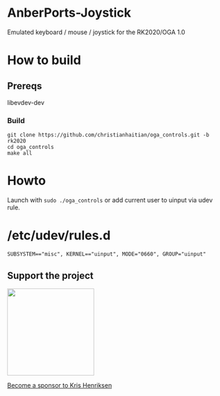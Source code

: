 # AnberPorts-Joystick
Emulated keyboard / mouse / joystick for the RK2020/OGA 1.0

# How to build
## Prereqs
libevdev-dev

### Build
```
git clone https://github.com/christianhaitian/oga_controls.git -b rk2020
cd oga_controls
make all
```
# Howto
Launch with `sudo ./oga_controls` or add current user to uinput via udev rule.

# /etc/udev/rules.d
```
SUBSYSTEM=="misc", KERNEL=="uinput", MODE="0660", GROUP="uinput"
```

## Support the project

[<img src="https://raw.githubusercontent.com/krishenriksen/AnberPorts/master/sponsor.png" width="200"/>](https://github.com/sponsors/krishenriksen)

[Become a sponsor to Kris Henriksen](https://github.com/sponsors/krishenriksen)
